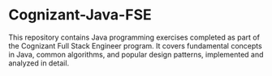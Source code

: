 
# Cognizant-Java-FSE

This repository contains Java programming exercises completed as part of the Cognizant Full Stack Engineer program. It covers fundamental concepts in Java, common algorithms, and popular design patterns, implemented and analyzed in detail.
